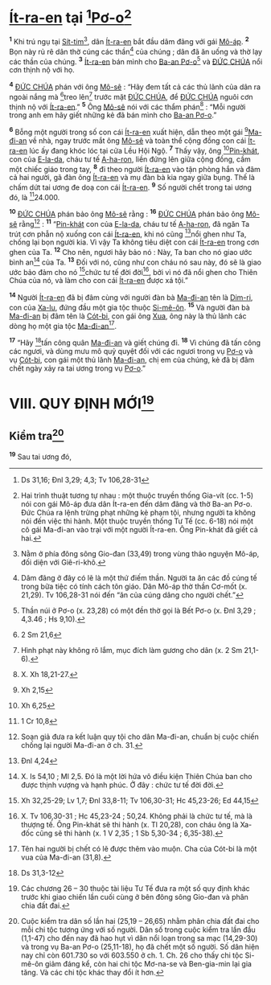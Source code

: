 # [Ít-ra-en]() tại [^1@-bf41e089-21d7-4779-a4a4-a0a229e6d61c][Pơ-o]()[^1-bf41e089-21d7-4779-a4a4-a0a229e6d61c]

<sup><b>1</b></sup> Khi trú ngụ tại [Sít-tim]()[^2-bf41e089-21d7-4779-a4a4-a0a229e6d61c], dân [Ít-ra-en]() bắt đầu dâm đãng với gái [Mô-áp](). <sup><b>2</b></sup> Bọn này rủ rê dân thờ cúng các thần[^3-bf41e089-21d7-4779-a4a4-a0a229e6d61c] của chúng ; dân đã ăn uống và thờ lạy các thần của chúng. <sup><b>3</b></sup> [Ít-ra-en]() bán mình cho [Ba-an Pơ-o]()[^4-bf41e089-21d7-4779-a4a4-a0a229e6d61c] và [ĐỨC CHÚA]() nổi cơn thịnh nộ với họ.

<sup><b>4</b></sup> [ĐỨC CHÚA]() phán với ông [Mô-sê]() : “Hãy đem tất cả các thủ lãnh của dân ra ngoài nắng mà [^2@-bf41e089-21d7-4779-a4a4-a0a229e6d61c]treo lên[^5-bf41e089-21d7-4779-a4a4-a0a229e6d61c] trước mặt [ĐỨC CHÚA](), để [ĐỨC CHÚA]() nguôi cơn thịnh nộ với [Ít-ra-en]().” <sup><b>5</b></sup> Ông [Mô-sê]() nói với các thẩm phán[^6-bf41e089-21d7-4779-a4a4-a0a229e6d61c] : “Mỗi người trong anh em hãy giết những kẻ đã bán mình cho [Ba-an Pơ-o]().”

<sup><b>6</b></sup> Bỗng một người trong số con cái [Ít-ra-en]() xuất hiện, dẫn theo một gái [^3@-bf41e089-21d7-4779-a4a4-a0a229e6d61c][Ma-đi-an]() về nhà, ngay trước mắt ông [Mô-sê]() và toàn thể cộng đồng con cái [Ít-ra-en]() lúc ấy đang khóc lóc tại cửa Lều Hội Ngộ. <sup><b>7</b></sup> Thấy vậy, ông [^4@-bf41e089-21d7-4779-a4a4-a0a229e6d61c][Pin-khát](), con của [E-la-da](), cháu tư tế [A-ha-ron](), liền đứng lên giữa cộng đồng, cầm một chiếc giáo trong tay, <sup><b>8</b></sup> đi theo người [Ít-ra-en]() vào tận phòng hắn và đâm cả hai người, gã đàn ông [Ít-ra-en]() và mụ đàn bà kia ngay giữa bụng. Thế là chấm dứt tai ương đe doạ con cái [Ít-ra-en](). <sup><b>9</b></sup> Số người chết trong tai ương đó, là [^5@-bf41e089-21d7-4779-a4a4-a0a229e6d61c]24.000.

<sup><b>10</b></sup> [ĐỨC CHÚA]() phán bảo ông [Mô-sê]() rằng : <sup><b>16</b></sup> [ĐỨC CHÚA]() phán bảo ông [Mô-sê]() rằng[^10-bf41e089-21d7-4779-a4a4-a0a229e6d61c] : <sup><b>11</b></sup> “[Pin-khát]() con của [E-la-da](), cháu tư tế [A-ha-ron](), đã ngăn Ta trút cơn phẫn nộ xuống con cái [Ít-ra-en](), khi nó cũng [^6@-bf41e089-21d7-4779-a4a4-a0a229e6d61c]nổi ghen như Ta, chống lại bọn người kia. Vì vậy Ta không tiêu diệt con cái [Ít-ra-en]() trong cơn ghen của Ta. <sup><b>12</b></sup> Cho nên, ngươi hãy bảo nó : Này, Ta ban cho nó giao ước bình an[^7-bf41e089-21d7-4779-a4a4-a0a229e6d61c] của Ta. <sup><b>13</b></sup> Đối với nó, cũng như con cháu nó sau này, đó sẽ là giao ước bảo đảm cho nó [^7@-bf41e089-21d7-4779-a4a4-a0a229e6d61c]chức tư tế đời đời[^8-bf41e089-21d7-4779-a4a4-a0a229e6d61c], bởi vì nó đã nổi ghen cho Thiên Chúa của nó, và làm cho con cái [Ít-ra-en]() được xá tội.”

<sup><b>14</b></sup> Người [Ít-ra-en]() đã bị đâm cùng với người đàn bà [Ma-đi-an]() tên là [Dim-ri](), con của [Xa-lu](), đứng đầu một gia tộc thuộc [Si-mê-ôn](). <sup><b>15</b></sup> Và người đàn bà [Ma-đi-an]() bị đâm tên là [Cót-bi](), con gái ông [Xua](), ông này là thủ lãnh các dòng họ một gia tộc [Ma-đi-an]()[^9-bf41e089-21d7-4779-a4a4-a0a229e6d61c].

<sup><b>17</b></sup> “Hãy [^8@-bf41e089-21d7-4779-a4a4-a0a229e6d61c]tấn công quân [Ma-đi-an]() và giết chúng đi. <sup><b>18</b></sup> Vì chúng đã tấn công các ngươi, và dùng mưu mô quỷ quyệt đối với các ngươi trong vụ [Pơ-o]() và vụ [Cót-bi](), con gái một thủ lãnh [Ma-đi-an](), chị em của chúng, kẻ đã bị đâm chết ngày xảy ra tai ương trong vụ [Pơ-o]().”

# VIII. QUY ĐỊNH MỚI[^11-bf41e089-21d7-4779-a4a4-a0a229e6d61c]

## Kiểm tra[^12-bf41e089-21d7-4779-a4a4-a0a229e6d61c]

<sup><b>19</b></sup> Sau tai ương đó,

[^1-bf41e089-21d7-4779-a4a4-a0a229e6d61c]: Hai trình thuật tương tự nhau : một thuộc truyền thống Gia-vít (cc. 1-5) nói con gái Mô-áp đưa dân Ít-ra-en đến dâm đãng và thờ Ba-an Pơ-o. Đức Chúa ra lệnh trừng phạt những kẻ phạm tội, nhưng người ta không nói đến việc thi hành. Một thuộc truyền thống Tư Tế (cc. 6-18) nói một cô gái Ma-đi-an vào trại với một người Ít-ra-en. Ông Pin-khát đã giết cả hai.

[^2-bf41e089-21d7-4779-a4a4-a0a229e6d61c]: Nằm ở phía đông sông Gio-đan (33,49) trong vùng thảo nguyện Mô-áp, đối diện với Giê-ri-khô.

[^3-bf41e089-21d7-4779-a4a4-a0a229e6d61c]: Dâm đãng ở đây có lẽ là một thứ điếm thần. Người ta ăn các đồ cúng tế trong bữa tiệc có tính cách tôn giáo. Dân Mô-áp thờ thần Cơ-mốt (x. 21,29). Tv 106,28-31 nói đến “ăn của cúng dâng cho người chết.”

[^4-bf41e089-21d7-4779-a4a4-a0a229e6d61c]: Thần núi ở Pơ-o (x. 23,28) có một đền thờ gọi là Bết Pơ-o (x. Đnl 3,29 ; 4,3.46 ; Hs 9,10).

[^5-bf41e089-21d7-4779-a4a4-a0a229e6d61c]: Hình phạt này không rõ lắm, mục đích làm gương cho dân (x. 2 Sm 21,1-6).

[^6-bf41e089-21d7-4779-a4a4-a0a229e6d61c]: X. Xh 18,21-27.

[^7-bf41e089-21d7-4779-a4a4-a0a229e6d61c]: X. Is 54,10 ; Ml 2,5. Đó là một lời hứa vô điều kiện Thiên Chúa ban cho được thịnh vượng và hạnh phúc. Ở đây : chức tư tế đời đời.

[^8-bf41e089-21d7-4779-a4a4-a0a229e6d61c]: X. Tv 106,30-31 ; Hc 45,23-24 ; 50,24. Không phải là chức tư tế, mà là thượng tế. Ông Pin-khát sẽ thi hành (x. Tl 20,28), con cháu ông là Xa-đốc cũng sẽ thi hành (x. 1 V 2,35 ; 1 Sb 5,30-34 ; 6,35-38).

[^9-bf41e089-21d7-4779-a4a4-a0a229e6d61c]: Tên hai người bị chết có lẽ được thêm vào muộn. Cha của Cót-bi là một vua của Ma-đi-an (31,8).

[^10-bf41e089-21d7-4779-a4a4-a0a229e6d61c]: Soạn giả đưa ra kết luận quy tội cho dân Ma-đi-an, chuẩn bị cuộc chiến chống lại người Ma-đi-an ở ch. 31.

[^11-bf41e089-21d7-4779-a4a4-a0a229e6d61c]: Các chương 26 – 30 thuộc tài liệu Tư Tế đưa ra một số quy định khác trước khi giao chiến lần cuối cùng ở bên đông sông Gio-đan và phân chia đất đai.

[^12-bf41e089-21d7-4779-a4a4-a0a229e6d61c]: Cuộc kiểm tra dân số lần hai (25,19 – 26,65) nhằm phân chia đất đai cho mỗi chi tộc tương ứng với số người. Dân số trong cuộc kiểm tra lần đầu (1,1-47) cho đến nay đã hao hụt vì dân nổi loạn trong sa mạc (14,29-30) và trong vụ Ba-an Pơ-o (25,11-18), họ đã chết một số người. Số dân hiện nay chỉ còn 601.730 so với 603.550 ở ch. 1. Ch. 26 cho thấy chi tộc Si-mê-ôn giảm đáng kể, còn hai chi tộc Mơ-na-se và Ben-gia-min lại gia tăng. Và các chi tộc khác thay đổi ít hơn.

[^1@-bf41e089-21d7-4779-a4a4-a0a229e6d61c]: Ds 31,16; Đnl 3,29; 4,3; Tv 106,28-31

[^2@-bf41e089-21d7-4779-a4a4-a0a229e6d61c]: 2 Sm 21,6

[^3@-bf41e089-21d7-4779-a4a4-a0a229e6d61c]: Xh 2,15

[^4@-bf41e089-21d7-4779-a4a4-a0a229e6d61c]: Xh 6,25

[^5@-bf41e089-21d7-4779-a4a4-a0a229e6d61c]: 1 Cr 10,8

[^6@-bf41e089-21d7-4779-a4a4-a0a229e6d61c]: Đnl 4,24

[^7@-bf41e089-21d7-4779-a4a4-a0a229e6d61c]: Xh 32,25-29; Lv 1,7; Đnl 33,8-11; Tv 106,30-31; Hc 45,23-26; Ed 44,15

[^8@-bf41e089-21d7-4779-a4a4-a0a229e6d61c]: Ds 31,3-12
